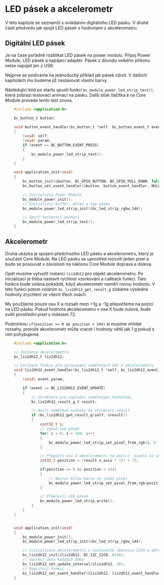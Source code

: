 
# LED pásek a akcelerometr #

V této kapitole se seznámíš s ovládáním digitálního LED pásku. V druhé části předvedu jak spojit LED pásek s hodnotami z akcelerometru.

## Digitální LED pásek

Je na čase pořádně rozblikat LED pásek na power modulu.
Připoj Power Module, LED pásek a napájecí adaptér. Pásek z důvodu velkého příkonu nelze napájet jen z USB.

Nejprve se podíváme na jednoduchý příklad jak pásek oživit. V dalších kapitolách mu budeme již nastavovat vlastní barvy.

Následující kód po startu spustí funkcí `bc_module_power_led_strip_test()`, která zobrazí testovací animaci na pásku.
Další stisk tlačítka `B` na Core Module provede tento test znova.

``` C
	#include <application.h>

    bc_button_t button;

	void button_event_handler(bc_button_t *self, bc_button_event_t event, void *param)
	{
		(void) self;
		(void) param;
		if (event == BC_BUTTON_EVENT_PRESS)
		{
            bc_module_power_led_strip_test();
		}
	}

	void application_init(void)
	{
		bc_button_init(&button, BC_GPIO_BUTTON, BC_GPIO_PULL_DOWN, false);
		bc_button_set_event_handler(&button, button_event_handler, NULL);

        // Inicializuj Power Module
        bc_module_power_init();
        // Inicializuj buffer, délku a typ pásku
        bc_module_power_led_strip_init(&bc_led_strip_rgbw_144);

        // Spusť testovací animaci
        bc_module_power_led_strip_test();
	}

```

## Akcelerometr

Druhá ukázka je spojení předchozího LED pásku a akcelerometru, který je součástí Core Module. Na LED pásku se uprostřed rozsvítí jeden pixel a bude se posouvat v závislosti na náklonu Core Module doprava a doleva.

Opět musíme vytvořit instanci `lis2dh12` pro objekt akcelerometru.
Po inicializaci je třeba nastavit rychlost vzorkování a callback funkci.
Tato funkce bude volána pokaždé, když akcelerometr naměří novou hodnotu.
V této funkci potom voláním `bc_lis2dh12_get_result_g` získáme výsledné hodnoty zrychlení ve všech třech osách.

My použijeme pouze osu X a rozsah mezi +1g a -1g přepočteme na pozici na LED pásku. Pokud hodnota akcelerometru v ose X bude nulová, bude svítit prostřední pixel s indexem 72.

Podmínkou `if(position >= 0 && position < 144)` si musíme ohlídat rozsahy, protože akcelerometr může vracet i hodnoty větší jak 1 g pokud s ním pohybujeme.

```C
	#include <application.h>

    // Instance akcelerometru
    bc_lis2dh12_t lis2dh12;

    // Callback funkce pro zpracování naměřených dat z akcelerometru
    void lis2dh12_event_handler(bc_lis2dh12_t *self, bc_lis2dh12_event_t event, void *event_param)
    {
        (void) event_param;

        if (event == BC_LIS2DH12_EVENT_UPDATE)
        {
            // Struktura pro naplnění naměřenými hodnotami
            bc_lis2dh12_result_g_t result;

            // Načti naměřené hodnoty do struktury result
            if (bc_lis2dh12_get_result_g(self, &result))
            {
                uint32_t i;
                // Vymaž led pásek
                for( i = 0; i < 144; i++)
                {
                    bc_module_power_led_strip_set_pixel_from_rgb(i, 0 ,0 ,0, 0);
                }

                // Přepočti osu X akcelerometru na pozici  pixelu na LED pásku
                int32_t position = (result.x_axis * 72) + 72;

                if(position >= 0 && position < 144)
                {
                    // Nastav bílou barvu na jeden pixel
                    bc_module_power_led_strip_set_pixel_from_rgb(position, 0, 0, 0, 100);
                }

                // Překresli LED pásek
                bc_module_power_led_strip_write();
            }
        }
    }


	void application_init(void)
	{
        bc_module_power_init();
        bc_module_power_led_strip_init(&bc_led_strip_rgbw_144);

        // Inicializace akcelerometru s nastavením sběrnice I2C0 a adresy 0x19
        bc_lis2dh12_init(&lis2dh12, BC_I2C_I2C0, 0x19);
        // Vzorkuj data každých 20ms
        bc_lis2dh12_set_update_interval(&lis2dh12, 20);
        // Registruj funkci
        bc_lis2dh12_set_event_handler(&lis2dh12, lis2dh12_event_handler, NULL);
	}

```

